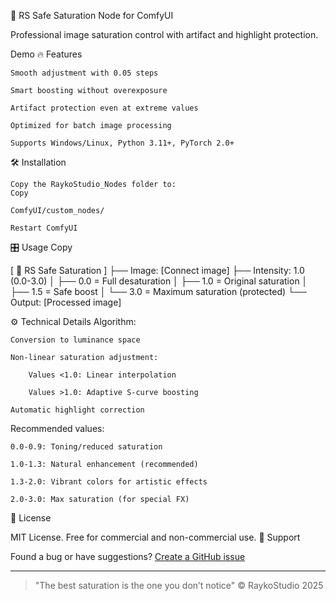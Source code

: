 🦊 RS Safe Saturation Node for ComfyUI

Professional image saturation control with artifact and highlight protection.

Demo
🔥 Features

    Smooth adjustment with 0.05 steps

    Smart boosting without overexposure

    Artifact protection even at extreme values

    Optimized for batch image processing

    Supports Windows/Linux, Python 3.11+, PyTorch 2.0+

🛠 Installation

    Copy the RaykoStudio_Nodes folder to:
    Copy

    ComfyUI/custom_nodes/

    Restart ComfyUI

🎛 Usage
Copy

[ 🦊 RS Safe Saturation ]
├── Image: [Connect image]
├── Intensity: 1.0 (0.0-3.0)
│   ├── 0.0 = Full desaturation
│   ├── 1.0 = Original saturation
│   ├── 1.5 = Safe boost
│   └── 3.0 = Maximum saturation (protected)
└── Output: [Processed image]

⚙️ Technical Details
Algorithm:

    Conversion to luminance space

    Non-linear saturation adjustment:

        Values <1.0: Linear interpolation

        Values >1.0: Adaptive S-curve boosting

    Automatic highlight correction

Recommended values:

    0.0-0.9: Toning/reduced saturation

    1.0-1.3: Natural enhancement (recommended)

    1.3-2.0: Vibrant colors for artistic effects

    2.0-3.0: Max saturation (for special FX)

📜 License

MIT License. Free for commercial and non-commercial use.
🤝 Support

Found a bug or have suggestions?
[Create a GitHub issue](https://github.com/Raykosan/RaykoStudio-SaturationNode/issues)

---

> "The best saturation is the one you don’t notice" © RaykoStudio 2025
